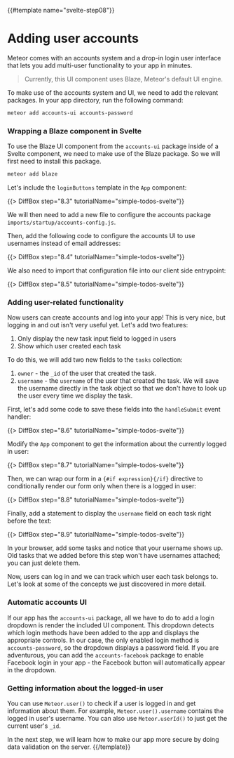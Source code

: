 {{#template name="svelte-step08"}}

# Adding user accounts

Meteor comes with an accounts system and a drop-in login user interface that lets you add multi-user functionality to your app in minutes.

> Currently, this UI component uses Blaze, Meteor's default UI engine.

To make use of the accounts system and UI, we need to add the relevant packages. In your app directory, run the following command:

```bash
meteor add accounts-ui accounts-password
```

### Wrapping a Blaze component in Svelte

To use the Blaze UI component from the `accounts-ui` package inside of a Svelte component, we need to make use of the Blaze package. So we will first need to install this package.

```sh
meteor add blaze
```

Let's include the `loginButtons` template in the `App` component:

{{> DiffBox step="8.3" tutorialName="simple-todos-svelte"}}

We will then need to add a new file to configure the accounts package `imports/startup/accounts-config.js`.

Then, add the following code to configure the accounts UI to use usernames instead of email addresses:

{{> DiffBox step="8.4" tutorialName="simple-todos-svelte"}}

We also need to import that configuration file into our client side entrypoint:

{{> DiffBox step="8.5" tutorialName="simple-todos-svelte"}}

### Adding user-related functionality

Now users can create accounts and log into your app! This is very nice, but logging in and out isn't very useful yet. Let's add two features:

1. Only display the new task input field to logged in users
2. Show which user created each task

To do this, we will add two new fields to the `tasks` collection:

1. `owner` - the `_id` of the user that created the task.
2. `username` - the `username` of the user that created the task. We will save the username directly in the task object so that we don't have to look up the user every time we display the task.

First, let's add some code to save these fields into the `handleSubmit` event handler:

{{> DiffBox step="8.6" tutorialName="simple-todos-svelte"}}

Modify the `App` component to get the information about the currently logged in user:

{{> DiffBox step="8.7" tutorialName="simple-todos-svelte"}}

Then, we can wrap our form in a `{#if expression}{/if}` directive to conditionally render our form only when there is a logged in user:

{{> DiffBox step="8.8" tutorialName="simple-todos-svelte"}}

Finally, add a statement to display the `username` field on each task right before the text:

{{> DiffBox step="8.9" tutorialName="simple-todos-svelte"}}

In your browser, add some tasks and notice that your username shows up. Old tasks that we added before this step won't have usernames attached; you can just delete them.

Now, users can log in and we can track which user each task belongs to. Let's look at some of the concepts we just discovered in more detail.

### Automatic accounts UI

If our app has the `accounts-ui` package, all we have to do to add a login dropdown is render the included UI component. This dropdown detects which login methods have been added to the app and displays the appropriate controls. In our case, the only enabled login method is `accounts-password`, so the dropdown displays a password field. If you are adventurous, you can add the `accounts-facebook` package to enable Facebook login in your app - the Facebook button will automatically appear in the dropdown.

### Getting information about the logged-in user

You can use `Meteor.user()` to check if a user is logged in and get information about them. For example, `Meteor.user().username` contains the logged in user's username. You can also use `Meteor.userId()` to just get the current user's `_id`.

In the next step, we will learn how to make our app more secure by doing data validation on the server.
{{/template}}
